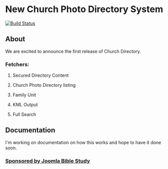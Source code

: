 # New Church Photo Directory System
[![Build Status](https://travis-ci.org/Joomla-Bible-Study/joomla_churchdirectory.svg?branch=master)](https://travis-ci.org/Joomla-Bible-Study/joomla_churchdirectory)

## About
We are excited to announce the first release of Church Directory.

### Fetchers:
<ol>
<li><p>Secured Directory Content</p></li>
<li><p>Church Photo Directory listing</p></li>
<li><p>Family Unit</p></li>
<li><p>KML Output</p></li>
<li><p>Full Search</p></li>
</ol>

## Documentation
I'm working on documentation on how this works and hope to have it done soon.

### <a href="http://www.joomlabiblestudy.org" target="_blank" type="html">Sponsored by Joomla Bible Study</a>
